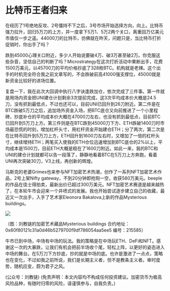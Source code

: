 # 比特币王者归来

在经历了1号绝地反攻、2号僵持不下之后，3号市场开始选择方向，向上。比特币强力拉升，回归5万刀的上方，并一度拿下5万1、5万2两个关口，离重回万亿美元市值仅一步之遥。44000刀的比特币，仿佛就在昨天，问题只是，当比特币打折促销时，你出手了吗？

跌到45000心理关口附近，多少人开始说要破4万、破3万甚至破2万。你克服这些杂音，坚信自己的判断了吗？Microstrategy在这次打折活动中果断出手，花费1500万美元，以45700刀的平均价格抄底了328枚BTC。机构就是老辣。这个出手的时机完全符合我之前文章写的，不会跌破前高41000强支撑位，45000就是新资金比较好的进场位置。

复盘一下，我在此次大回调中执行八字诀逢跌加仓，依次完成了三件事。第一件就是用场内资金把UNI建仓计划剩余3次提前完成，这3次平均成本价大概是24.5刀，没有抓到最低点，不过也还可以，目前UNI已回升到26刀附近。第二件是在BTC跌破5万刀之后，追加场外资金入场，把BTC底仓又向前推进了一个小里程碑，抄底补仓的平均成本价大概在47000刀左右，也没有抓到最低点，目前BTC已回升到5万刀上方。第三件则是在BTC跌到45000刀下方、ETH跌破1400刀时市场最恐慌的时刻，增加杠杆头寸，用杠杆资金开始建仓ETH；分了两次，第二次是在比特币回升到5万刀上方，ETH回升到1600刀左右时，又增加了一倍的杠杆头寸，继续增持ETH；两笔买入使我的ETH仓位迅速增加到BTC底仓的2%以上，平均成本是1500刀，目前ETH大概是稳在了1600刀附近。如此一来，我的BTC和UNI的建仓计划就都可以告一段落了，静静地看着BTC在5万刀上方奔跑，看着UNI再次突破30刀，V3上线，再创新的辉煌。

马斯克的老婆Grimes也来参与NFT加密艺术热潮，创作了一系列NFT加密艺术作品，2号上架Nifty gateway，不到20分钟即抢购一空，收获580万美元。beeple的作品在佳士得拍卖，最新出价已超过300万美元。NFT加密艺术赛道是越来越热了，在本轮牛市会迎来一个井喷式的发展。我也开始尝试逐步建立自己的收藏，最近又一次出手，入手了艺术家Eleonora Bakalova上新的作品Mysterious buildings。

![](https://github.com/hmisty/hmisty.github.io/tree/a0b5074547926352211bb020cd70bbf4afba0ca1/images/2021/20210304-2.jpg)

（图：刘教链的加密艺术藏品Mysterious buildings 合约地址：0x60f80121c31a0d46b5279700f9df786054aa5ee5 编号：215585）

牛市已到中场，中场有中场的玩法。我的策略是在中场玩ETH、DeFi和NFT。感谢这一次的大暴跌，让我们有机会把前半场收个尾，轻松上阵，以更好的姿态进入中场的舞台。在5万刀下方抄底，抄的就是中场的底。也许是激进了一点点，策略也在变化，不过如我之前所说，我们是长期主义者，但不是教条主义者。审时度势，随机应变，蔚为君子之风。

\(公众号：刘教链\)  \(免责声明：本文内容均不构成任何投资建议。加密货币为极高风险品种，有随时归零的风险，请谨慎参与，自我负责。\)

